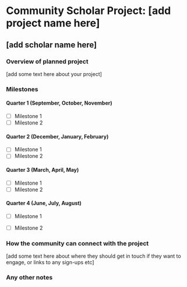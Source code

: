 # Community Scholar Project: [add project name here] 
## [add scholar name here]

### Overview of planned project
[add some text here about your project] 

### Milestones

#### Quarter 1 (September, October, November)
- [ ] Milestone 1
- [ ] Milestone 2

#### Quarter 2 (December, January, February)
- [ ] Milestone 1
- [ ] Milestone 2

#### Quarter 3 (March, April, May)
- [ ] Milestone 1
- [ ] Milestone 2

#### Quarter 4 (June, July, August)
- [ ] Milestone 1
- [ ] Milestone 2


### How the community can connect with the project
[add some text here about where they should get in touch if they want to engage, or links to any sign-ups etc]


### Any other notes

